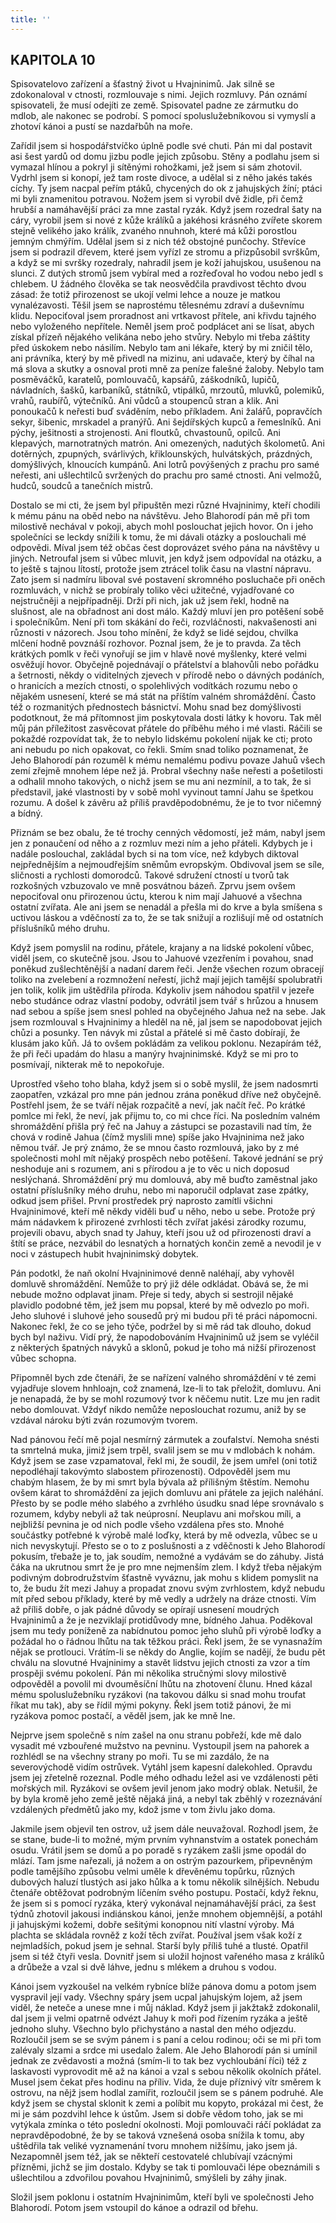 ```yaml
---
title: ''
---
```


## KAPITOLA 10

Spisovatelovo zařízení a šťastný život u Hvajninimů. Jak silně se zdokonaloval v ctnosti, rozmlouvaje s nimi. Jejich rozmluvy. Pán oznámí spisovateli, že musí odejíti ze země. Spisovatel padne ze zármutku do mdlob, ale nakonec se podrobí. S pomocí spoluslužebníkovou si vymyslí a zhotoví kánoi a pustí se nazdařbůh na moře.

Zařídil jsem si hospodářstvíčko úplně podle své chuti. Pán mi dal postavit asi šest yardů od domu jizbu podle jejich způsobu. Stěny a podlahu jsem si vymazal hlínou a pokryl ji sítěnými rohožkami, jež jsem si sám zhotovil. Vydrhl jsem si konopí, jež tam roste divoce, a udělal si z něho jakés takés cíchy. Ty jsem nacpal peřím ptáků, chycených do ok z jahujských žíní; ptáci mi byli znamenitou potravou. Nožem jsem si vyrobil dvě židle, při čemž hrubší a namáhavější práci za mne zastal ryzák. Když jsem rozedral šaty na cáry, vyrobil jsem si nové z kůže králíků a jakéhosi krásného zvířete skorem stejně velikého jako králík, zvaného nnuhnoh, které má kůži porostlou jemným chmýřím. Udělal jsem si z nich též obstojné punčochy. Střevíce jsem si podrazil dřevem, které jsem vyřízl ze stromu a přizpůsobil svrškům, a když se mi svršky rozedraly, nahradil jsem je koží jahujskou, usušenou na slunci. Z dutých stromů jsem vybíral med a rozřeďoval ho vodou nebo jedl s chlebem. U žádného člověka se tak neosvědčila pravdivost těchto dvou zásad: že totiž přirozenost se ukojí velmi lehce a nouze je matkou vynalézavosti. Těšil jsem se naprostému tělesnému zdraví a duševnímu klidu. Nepociťoval jsem proradnost ani vrtkavost přítele, ani křivdu tajného nebo vyloženého nepřítele. Neměl jsem proč podplácet ani se lísat, abych získal přízeň nějakého velikána nebo jeho stvůry. Nebylo mi třeba záštity před úskokem nebo násilím. Nebylo tam ani lékaře, který by mi zničil tělo, ani právníka, který by mě přivedl na mizinu, ani udavače, který by číhal na má slova a skutky a osnoval proti mně za peníze falešné žaloby. Nebylo tam posměváčků, karatelů, pomlouvačů, kapsářů, záškodníků, lupičů, návladních, šašků, karbaníků, státníků, vtipálků, mrzoutů, mluvků, polemiků, vrahů, raubířů, výtečníků. Ani vůdců a stoupenců stran a klik. Ani ponoukačů k neřesti buď sváděním, nebo příkladem. Ani žalářů, popravčích sekyr, šibenic, mrskadel a pranýřů. Ani šejdířských kupců a řemeslníků. Ani pýchy, ješitnosti a strojenosti. Ani floutků, chvastounů, opilců. Ani klepavých, marnotratných matrón. Ani omezených, nadutých školometů. Ani dotěrných, zpupných, svárlivých, křiklounských, hulvátských, prázdných, domýšlivých, klnoucích kumpánů. Ani lotrů povýšených z prachu pro samé neřesti, ani ušlechtilců svržených do prachu pro samé ctnosti. Ani velmožů, hudců, soudců a tanečních mistrů.

Dostalo se mi cti, že jsem byl připuštěn mezi různé Hvajninimy, kteří chodili k mému pánu na oběd nebo na návštěvu. Jeho Blahorodí pán mě při tom milostivě nechával v pokoji, abych mohl poslouchat jejich hovor. On i jeho společníci se leckdy snížili k tomu, že mi dávali otázky a poslouchali mé odpovědi. Míval jsem též občas čest doprovázet svého pána na návštěvy u jiných. Netroufal jsem si vůbec mluvit, jen když jsem odpovídal na otázku, a to ještě s tajnou lítostí, protože jsem ztrácel tolik času na vlastní nápravu. Zato jsem si nadmíru liboval své postavení skromného posluchače při oněch rozmluvách, v nichž se probíraly toliko věci užitečné, vyjadřované co nejstručněji a nejpřípadněji. Drží při nich, jak už jsem řekl, hodně na slušnost, ale na obřadnost ani dost málo. Každý mluví jen pro potěšení sobě i společníkům. Není při tom skákání do řeči, rozvláčnosti, nakvašenosti ani různosti v názorech. Jsou toho mínění, že když se lidé sejdou, chvilka mlčení hodně povznáší rozhovor. Poznal jsem, že je to pravda. Za těch krátkých pomlk v řeči vynořují se jim v hlavě nové myšlenky, které velmi osvěžují hovor. Obyčejně pojednávají o přátelství a blahovůli nebo pořádku a šetrnosti, někdy o viditelných zjevech v přírodě nebo o dávných podáních, o hranicích a mezích ctnosti, o spolehlivých vodítkách rozumu nebo o nějakém usnesení, které se má stát na příštím valném shromáždění. Často též o rozmanitých přednostech básnictví. Mohu snad bez domýšlivosti podotknout, že má přítomnost jim poskytovala dosti látky k hovoru. Tak měl můj pán příležitost zasvěcovat přátele do příběhu mého i mé vlasti. Ráčili se pokaždé rozpovídat tak, že to nebylo lidskému pokolení nijak ke cti; proto ani nebudu po nich opakovat, co řekli. Smím snad toliko poznamenat, že Jeho Blahorodí pán rozuměl k mému nemalému podivu povaze Jahuů všech zemí zřejmě mnohem lépe než já. Probral všechny naše neřesti a pošetilosti a odhalil mnoho takových, o nichž jsem se mu ani nezmínil, a to tak, že si představil, jaké vlastnosti by v sobě mohl vyvinout tamní Jahu se špetkou rozumu. A došel k závěru až příliš pravděpodobnému, že je to tvor ničemný a bídný.

Přiznám se bez obalu, že té trochy cenných vědomostí, jež mám, nabyl jsem jen z ponaučení od něho a z rozmluv mezi ním a jeho přáteli. Kdybych je i nadále poslouchal, zakládal bych si na tom více, než kdybych diktoval nejpřednějším a nejmoudřejším sněmům evropským. Obdivoval jsem se síle, sličnosti a rychlosti domorodců. Takové sdružení ctností u tvorů tak rozkošných vzbuzovalo ve mně posvátnou bázeň. Zprvu jsem ovšem nepociťoval onu přirozenou úctu, kterou k nim mají Jahuové a všechna ostatní zvířata. Ale ani jsem se nenadál a přešla mi do krve a byla smíšena s uctivou láskou a vděčností za to, že se tak snižují a rozlišují mě od ostatních příslušníků mého druhu.

Když jsem pomyslil na rodinu, přátele, krajany a na lidské pokolení vůbec, viděl jsem, co skutečně jsou. Jsou to Jahuové vzezřením i povahou, snad poněkud zušlechtěnější a nadaní darem řeči. Jenže všechen rozum obracejí toliko na zvelebení a rozmnožení neřestí, jichž mají jejich tamější spolubratři jen tolik, kolik jim uštědřila příroda. Kdykoliv jsem náhodou spatřil v jezeře nebo studánce odraz vlastní podoby, odvrátil jsem tvář s hrůzou a hnusem nad sebou a spíše jsem snesl pohled na obyčejného Jahua než na sebe. Jak jsem rozmlouval s Hvajninimy a hleděl na ně, jal jsem se napodobovat jejich chůzi a posunky. Ten návyk mi zůstal a přátelé si mě často dobírají, že klusám jako kůň. Já to ovšem pokládám za velikou poklonu. Nezapírám též, že při řeči upadám do hlasu a manýry hvajninimské. Když se mi pro to posmívají, nikterak mě to nepokořuje.

Uprostřed všeho toho blaha, když jsem si o sobě myslil, že jsem nadosmrti zaopatřen, vzkázal pro mne pán jednou zrána poněkud dříve než obyčejně. Postřehl jsem, že se tváří nějak rozpačitě a neví, jak načít řeč. Po krátké pomlce mi řekl, že neví, jak přijmu to, co mi chce říci. Na posledním valném shromáždění přišla prý řeč na Jahuy a zástupci se pozastavili nad tím, že chová v rodině Jahua (čímž myslili mne) spíše jako Hvajninima než jako němou tvář. Je prý známo, že se mnou často rozmlouvá, jako by z mé společnosti mohl mít nějaký prospěch nebo potěšení. Takové jednání se prý neshoduje ani s rozumem, ani s přírodou a je to věc u nich doposud neslýchaná. Shromáždění prý mu domlouvá, aby mě buďto zaměstnal jako ostatní příslušníky mého druhu, nebo mi naporučil odplavat zase zpátky, odkud jsem přišel. První prostředek prý naprosto zamítli všichni Hvajninimové, kteří mě někdy viděli buď u něho, nebo u sebe. Protože prý mám nádavkem k přirozené zvrhlosti těch zvířat jakési zárodky rozumu, projevili obavu, abych snad ty Jahuy, kteří jsou už od přirozenosti draví a štítí se práce, nezvábil do lesnatých a hornatých končin země a nevodil je v noci v zástupech hubit hvajninimský dobytek.

Pán podotkl, že naň okolní Hvajninimové denně naléhají, aby vyhověl domluvě shromáždění. Nemůže to prý již déle odkládat. Obává se, že mi nebude možno odplavat jinam. Přeje si tedy, abych si sestrojil nějaké plavidlo podobné těm, jež jsem mu popsal, které by mě odvezlo po moři. Jeho sluhové i sluhové jeho sousedů prý mi budou při té práci nápomocni. Nakonec řekl, že co se jeho týče, podržel by si mě rád tak dlouho, dokud bych byl naživu. Vidí prý, že napodobováním Hvajninimů už jsem se vyléčil z některých špatných návyků a sklonů, pokud je toho má nižší přirozenost vůbec schopna.

Připomněl bych zde čtenáři, že se nařízení valného shromáždění v té zemi vyjadřuje slovem hnhloajn, což znamená, lze-li to tak přeložit, domluvu. Ani je nenapadá, že by se mohl rozumový tvor k něčemu nutit. Lze mu jen radit nebo domlouvat. Vždyť nikdo nemůže neposlouchat rozumu, aniž by se vzdával nároku býti zván rozumovým tvorem.

Nad pánovou řečí mě pojal nesmírný zármutek a zoufalství. Nemoha snésti ta smrtelná muka, jimiž jsem trpěl, svalil jsem se mu v mdlobách k nohám. Když jsem se zase vzpamatoval, řekl mi, že soudil, že jsem umřel (oni totiž nepodléhají takovýmto slabostem přirozenosti). Odpověděl jsem mu chabým hlasem, že by mi smrt byla bývala až přílišným štěstím. Nemohu ovšem kárat to shromáždění za jejich domluvu ani přátele za jejich naléhání. Přesto by se podle mého slabého a zvrhlého úsudku snad lépe srovnávalo s rozumem, kdyby nebyli až tak neúprosní. Neuplavu ani mořskou míli, a nejbližší pevnina je od nich podle všeho vzdálena přes sto. Mnohé součástky potřebné k výrobě malé loďky, která by mě odvezla, vůbec se u nich nevyskytují. Přesto se o to z poslušnosti a z vděčnosti k Jeho Blahorodí pokusím, třebaže je to, jak soudím, nemožné a vydávám se do záhuby. Jistá čáka na ukrutnou smrt že je pro mne nejmenším zlem. I když třeba nějakým podivným dobrodružstvím šťastně vyváznu, jak mohu s klidem pomyslit na to, že budu žít mezi Jahuy a propadat znovu svým zvrhlostem, když nebudu mít před sebou příklady, které by mě vedly a udržely na dráze ctnosti. Vím až příliš dobře, o jak pádné důvody se opírají usnesení moudrých Hvajninimů a že je nezviklají protidůvody mne, bídného Jahua. Poděkoval jsem mu tedy poníženě za nabídnutou pomoc jeho sluhů při výrobě loďky a požádal ho o řádnou lhůtu na tak těžkou práci. Řekl jsem, že se vynasnažím nějak se protlouci. Vrátím-li se někdy do Anglie, kojím se nadějí, že budu pět chválu na slovutné Hvajninimy a stavět lidstvu jejich ctnosti za vzor a tím prospěji svému pokolení. Pán mi několika stručnými slovy milostivě odpověděl a povolil mi dvouměsíční lhůtu na zhotovení člunu. Hned kázal mému spoluslužebníku ryzákovi (na takovou dálku si snad mohu troufat říkat mu tak), aby se řídil mými pokyny. Řekl jsem totiž pánovi, že mi ryzákova pomoc postačí, a věděl jsem, jak ke mně lne.

Nejprve jsem společně s ním zašel na onu stranu pobřeží, kde mě dalo vysadit mé vzbouřené mužstvo na pevninu. Vystoupil jsem na pahorek a rozhlédl se na všechny strany po moři. Tu se mi zazdálo, že na severovýchodě vidím ostrůvek. Vytáhl jsem kapesní dalekohled. Opravdu jsem jej zřetelně rozeznal. Podle mého odhadu ležel asi ve vzdálenosti pěti mořských mil. Ryzákovi se ovšem jevil jenom jako modrý oblak. Netušil, že by byla kromě jeho země ještě nějaká jiná, a nebyl tak zběhlý v rozeznávání vzdálených předmětů jako my, kdož jsme v tom živlu jako doma.

Jakmile jsem objevil ten ostrov, už jsem dále neuvažoval. Rozhodl jsem, že se stane, bude-li to možné, mým prvním vyhnanstvím a ostatek ponechám osudu. Vrátil jsem se domů a po poradě s ryzákem zašli jsme opodál do mlází. Tam jsme nařezali, já nožem a on ostrým pazourkem, připevněným podle tamějšího způsobu velmi uměle k dřevěnému topůrku, různých dubových haluzí tlustých asi jako hůlka a k tomu několik silnějších. Nebudu čtenáře obtěžovat podrobným líčením svého postupu. Postačí, když řeknu, že jsem si s pomocí ryzáka, který vykonával nejnamáhavější práci, za šest týdnů zhotovil jakousi indiánskou kánoi, jenže mnohem objemnější, a potáhl ji jahujskými kožemi, dobře sešitými konopnou nití vlastní výroby. Má plachta se skládala rovněž z koží těch zvířat. Používal jsem však koží z nejmladších, pokud jsem je sehnal. Starší byly příliš tuhé a tlusté. Opatřil jsem si též čtyři vesla. Dovnitř jsem si uložil hojnost vařeného masa z králíků a drůbeže a vzal si dvě láhve, jednu s mlékem a druhou s vodou.

Kánoi jsem vyzkoušel na velkém rybníce blíže pánova domu a potom jsem vyspravil její vady. Všechny spáry jsem ucpal jahujským lojem, až jsem viděl, že neteče a unese mne i můj náklad. Když jsem ji jakžtakž zdokonalil, dal jsem ji velmi opatrně odvézt Jahuy k moři pod řízením ryzáka a ještě jednoho sluhy. Všechno bylo přichystáno a nastal den mého odjezdu. Rozloučil jsem se se svým pánem i s paní a celou rodinou; oči se mi při tom zalévaly slzami a srdce mi usedalo žalem. Ale Jeho Blahorodí pán si umínil jednak ze zvědavosti a možná (smím-li to tak bez vychloubání říci) též z laskavosti vyprovodit mě až na kánoi a vzal s sebou několik okolních přátel. Musel jsem čekat přes hodinu na příliv. Vida, že duje příznivý vítr směrem k ostrovu, na nějž jsem hodlal zamířit, rozloučil jsem se s pánem podruhé. Ale když jsem se chystal sklonit k zemi a políbit mu kopyto, prokázal mi čest, že mi je sám pozdvihl lehce k ústům. Jsem si dobře vědom toho, jak se mi vytýkala zmínka o této poslední okolnosti. Moji pomlouvači ráčí pokládat za nepravděpodobné, že by se taková vznešená osoba snížila k tomu, aby uštědřila tak veliké vyznamenání tvoru mnohem nižšímu, jako jsem já. Nezapomněl jsem též, jak se někteří cestovatelé chlubívají vzácnými přízněmi, jichž se jim dostalo. Kdyby se tak ti pomlouvači lépe obeznámili s ušlechtilou a zdvořilou povahou Hvajninimů, smýšleli by záhy jinak.

Složil jsem poklonu i ostatním Hvajninimům, kteří byli ve společnosti Jeho Blahorodí. Potom jsem vstoupil do kánoe a odrazil od břehu.
